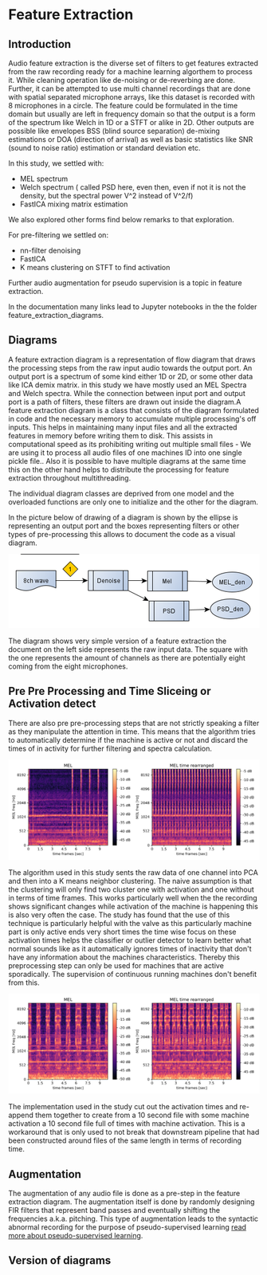 # Feature Extraction 

## Introduction 

Audio feature extraction is the diverse set of filters to get features extracted from the raw recording ready for a machine learning algorthem to process it. While cleaning operation like de-noising or de-reverbing are done. Further, it can be attempted to use multi channel recordings that are done with spatial separated microphone arrays, like this dataset is recorded with 8 microphones in a circle.  The feature could be formulated in the time domain but usually are left in frequency domain so that the output is a form of the spectrum like Welch in 1D or a STFT or alike in 2D. Other outputs are possible like envelopes BSS (blind source separation) de-mixing estimations or DOA (direction of arrival) as well as basic statistics like SNR (sound to noise ratio) estimation or standard deviation etc.

In this study, we settled with:
* MEL spectrum
* Welch spectrum ( called PSD here, even then, even if not it is not the density, but the spectral power V^2 instead of V^2/f)
* FastICA mixing matrix estimation

We also explored other forms find below remarks to that exploration.

For pre-filtering we settled on:
* nn-filter denoising
* FastICA
* K means clustering on STFT to find activation

Further audio augmentation for pseudo supervision is a topic in feature extraction.

In the documentation many links lead to Jupyter notebooks in the the folder feature_extraction_diagrams.


## Diagrams

A feature extraction diagram is a representation of flow diagram that draws the processing steps from the raw input audio towards the output port.
An output port is a spectrum of some kind either 1D or 2D, or some other data like ICA demix matrix. in this study we have mostly used an MEL Spectra and Welch spectra.
While the connection between input port and output port is a path of filters, these filters are drawn out inside the diagram.A feature extraction diagram is a class that consists of the diagram formulated in code and the necessary memory to accumulate multiple processing's off inputs. This helps in maintaining many input files and all the extracted features in memory before writing them to disk. This assists in computational speed as its prohibiting writing out multiple small files - We are using it to process all audio files of one machines ID into one single pickle file.. Also it is possible to have multiple diagrams at the same time this on the other hand helps to distribute the processing for feature extraction throughout multithreading.

The individual diagram classes are deprived from one model and the overloaded functions are only one to initialize and the other for the diagram.

In the picture below of drawing of a diagram is shown by the ellipse is representing an output port and the boxes representing filters or other types of pre-processing this allows to document the code as a visual diagram.

![V0](media_feature_extraction/DiagramV0.png)

The diagram shows very simple version of a feature extraction the document on the left side represents the raw input data. The square with the one represents the amount of channels as there are potentially eight coming from the eight microphones.

## Pre Pre Processing and Time Sliceing or Activation detect

There are also pre pre-processing steps that are not strictly speaking a filter as they manipulate the attention in time. This means that the algorithm tries to automatically determine if the machine is active or not and discard the times of in activity for further filtering and spectra calculation.

![valve](media_feature_extraction/MEL_timeslice_valve.png)

The algorithm used in this study sents the raw data of one channel into PCA and then into a K means neighbor clustering. The naive assumption is that the clustering will only find two cluster one with activation and one without in terms of time frames. This works particularly well when the the recording shows significant changes while activation of the machine is happening this is also very often the case. The study has found that the use of this technique is particularly helpful with the valve as this particularly machine part is only active ends very short times the time wise focus on these activation times helps the classifier or outlier detector to learn better what normal sounds like as it automatically ignores times of inactivity that don't have any information about the machines characteristics. Thereby this preprocessing step can only be used for machines that are active sporadically. The supervision of continuous running machines don't benefit from this.

![slider](media_feature_extraction/MEL_timeslice_slider.png)

The implementation used in the study cut out the activation times and re-append them together to create from a 10 second file with some machine activation a 10 second file full of times with machine activation. This is a workaround that is only used to not break that downstream pipeline that had been constructed around files of the same length in terms of recording time.

## Augmentation

The augmentation of any audio file is done as a pre-step in the feature extraction diagram. The augmentation itself is done by randomly designing FIR filters that represent band passes and eventually shifting the frequencies a.k.a. pitching. This type of augmentation leads to the syntactic abnormal recording for the purpose of pseudo-supervised learning [read more about pseudo-supervised learning](../modeling/pseudo_supervised/pseudo_supervised.md). 


##


## Version of diagrams